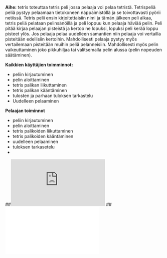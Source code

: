 **Aihe:** tetris toteuttaa tetris peli jossa pelaaja voi pelaa tetristä. Tetrispeliä peliä pystyy pelaamaan tietokoneen näppäimistöllä
ja se toivottavasti pyörii netiissä. Tetris pelii ensin kirjoitettaisiin nimi ja tämän jälkeen peli alkaa, tetris peliä pelataan 
pelinsänöillä ja peli loppuu kun pelaaja häviää pelin. Peli pitää kirjaa pelaajan pisteistä ja kertoo ne lopuksi, lopuksi peli 
kerää loppu pisteet ylös. Jos pelaaja pelaa uudelleen samantien niin pelaaja voi vertailla pisteitään edellisiin kertoihin. 
Mahdollisesti pelaaja pystyy myös vertailemaan pisteitään muihin peliä pelanneisiin. Mahdollisesti myös pelin vaikeuttaminen joko
pikkuhiljaa tai valitsemalla pelin alussa (pelin nopeuden säätäminen).

**Kaikkien käyttäjien toimminnot:**

* peliin kirjautuminen
* pelin aloittaminen
* tetris palikan liikuttaminen
* tetris palikan kääntäminen
* tulosten ja parhaan tuloksen tarkastelu
* Uudelleen pelaaminen


**Pelaajan toiminnot**
 * peliin kirjautuminen
 * pelin aloittaminen
  * tetris palikoiden liikuttaminen
  * tetris palikoiden kääntäminen
 * uudelleen pelaaminen
 * tuloksen tarkasetelu
 * 
 

##![oliokaavio](https://github.com/teiran/tetriis/blob/master/documentaatio/Oliokaavio1.pdf)
##![javadoc](file:///home/tiera/tetriis/Tetriis/target/site/apidocs/index.html)

  
